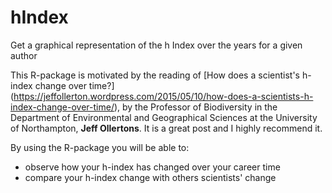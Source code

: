 # hIndex
Get a graphical representation of the h Index over the years for a given author

This R-package is motivated by the reading of [How does a scientist's h-index change over time?] (https://jeffollerton.wordpress.com/2015/05/10/how-does-a-scientists-h-index-change-over-time/), 
by the Professor of Biodiversity in the Department of Environmental and Geographical Sciences at the University of Northampton, **Jeff Ollertons**. It is a great post and I highly recommend it.

By using the R-package you will be able to: 
* observe how your h-index has changed over your career time
* compare your h-index change with others scientists' change 

